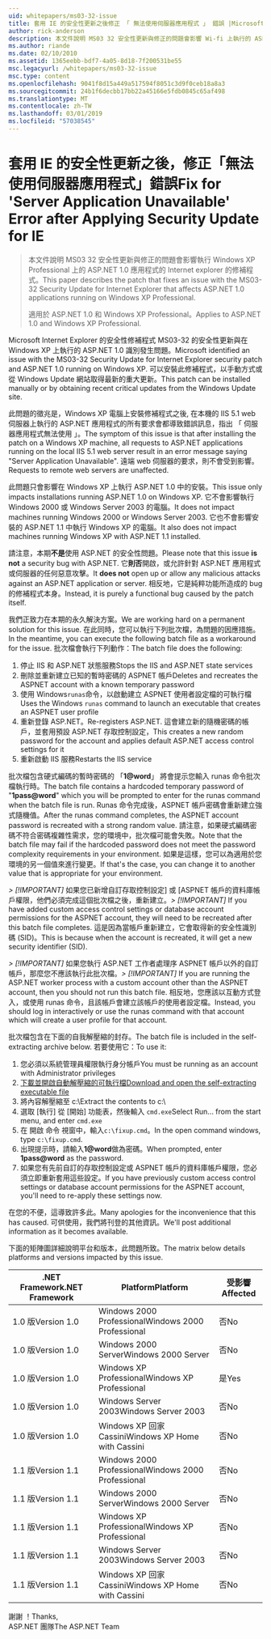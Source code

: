 ```yaml
---
uid: whitepapers/ms03-32-issue
title: 套用 IE 的安全性更新之後修正 「 無法使用伺服器應用程式 」 錯誤 |Microsoft Docs
author: rick-anderson
description: 本文件說明 MS03 32 安全性更新與修正的問題會影響 Wi-fi 上執行的 ASP.NET 1.0 應用程式的 Internet explorer 的修補程式...
ms.author: riande
ms.date: 02/10/2010
ms.assetid: 1365eebb-bdf7-4a05-8d18-7f200531be55
msc.legacyurl: /whitepapers/ms03-32-issue
msc.type: content
ms.openlocfilehash: 9041f8d15a449a517594f8051c3d9f0ceb18a8a3
ms.sourcegitcommit: 24b1f6decbb17bb22a45166e5fdb0845c65af498
ms.translationtype: MT
ms.contentlocale: zh-TW
ms.lasthandoff: 03/01/2019
ms.locfileid: "57038545"
---
```

<a name="fix-for-server-application-unavailable-error-after-applying-security-update-for-ie"></a><span data-ttu-id="fa046-103">套用 IE 的安全性更新之後，修正「無法使用伺服器應用程式」錯誤</span><span class="sxs-lookup"><span data-stu-id="fa046-103">Fix for 'Server Application Unavailable' Error after Applying Security Update for IE</span></span>
====================
> <span data-ttu-id="fa046-104">本文件說明 MS03 32 安全性更新與修正的問題會影響執行 Windows XP Professional 上的 ASP.NET 1.0 應用程式的 Internet explorer 的修補程式。</span><span class="sxs-lookup"><span data-stu-id="fa046-104">This paper describes the patch that fixes an issue with the MS03-32 Security Update for Internet Explorer that affects ASP.NET 1.0 applications running on Windows XP Professional.</span></span>
> 
> <span data-ttu-id="fa046-105">適用於 ASP.NET 1.0 和 Windows XP Professional。</span><span class="sxs-lookup"><span data-stu-id="fa046-105">Applies to ASP.NET 1.0 and Windows XP Professional.</span></span>


<span data-ttu-id="fa046-106">Microsoft Internet Explorer 的安全性修補程式 MS03-32 的安全性更新與在 Windows XP 上執行的 ASP.NET 1.0 識別發生問題。</span><span class="sxs-lookup"><span data-stu-id="fa046-106">Microsoft identified an issue with the MS03-32 Security Update for Internet Explorer security patch and ASP.NET 1.0 running on Windows XP.</span></span> <span data-ttu-id="fa046-107">可以安裝此修補程式，以手動方式或從 Windows Update 網站取得最新的重大更新。</span><span class="sxs-lookup"><span data-stu-id="fa046-107">This patch can be installed manually or by obtaining recent critical updates from the Windows Update site.</span></span>

<span data-ttu-id="fa046-108">此問題的徵兆是，Windows XP 電腦上安裝修補程式之後, 在本機的 IIS 5.1 web 伺服器上執行的 ASP.NET 應用程式的所有要求會都導致錯誤訊息，指出 「 伺服器應用程式無法使用 」。</span><span class="sxs-lookup"><span data-stu-id="fa046-108">The symptom of this issue is that after installing the patch on a Windows XP machine, all requests to ASP.NET applications running on the local IIS 5.1 web server result in an error message saying "Server Application Unavailable".</span></span> <span data-ttu-id="fa046-109">遠端 web 伺服器的要求，則不會受到影響。</span><span class="sxs-lookup"><span data-stu-id="fa046-109">Requests to remote web servers are unaffected.</span></span>

<span data-ttu-id="fa046-110">此問題只會影響在 Windows XP 上執行 ASP.NET 1.0 中的安裝。</span><span class="sxs-lookup"><span data-stu-id="fa046-110">This issue only impacts installations running ASP.NET 1.0 on Windows XP.</span></span> <span data-ttu-id="fa046-111">它不會影響執行 Windows 2000 或 Windows Server 2003 的電腦。</span><span class="sxs-lookup"><span data-stu-id="fa046-111">It does not impact machines running Windows 2000 or Windows Server 2003.</span></span> <span data-ttu-id="fa046-112">它也不會影響安裝的 ASP.NET 1.1 中執行 Windows XP 的電腦。</span><span class="sxs-lookup"><span data-stu-id="fa046-112">It also does not impact machines running Windows XP with ASP.NET 1.1 installed.</span></span>

<span data-ttu-id="fa046-113">請注意，本期**不是**使用 ASP.NET 的安全性問題。</span><span class="sxs-lookup"><span data-stu-id="fa046-113">Please note that this issue **is not** a security bug with ASP.NET.</span></span> <span data-ttu-id="fa046-114">它**則否**開啟，或允許針對 ASP.NET 應用程式或伺服器的任何惡意攻擊。</span><span class="sxs-lookup"><span data-stu-id="fa046-114">It **does not** open up or allow any malicious attacks against an ASP.NET application or server.</span></span> <span data-ttu-id="fa046-115">相反地，它是純粹功能所造成的 bug 的修補程式本身。</span><span class="sxs-lookup"><span data-stu-id="fa046-115">Instead, it is purely a functional bug caused by the patch itself.</span></span>

<span data-ttu-id="fa046-116">我們正致力在本期的永久解決方案。</span><span class="sxs-lookup"><span data-stu-id="fa046-116">We are working hard on a permanent solution for this issue.</span></span> <span data-ttu-id="fa046-117">在此同時，您可以執行下列批次檔，為問題的因應措施。</span><span class="sxs-lookup"><span data-stu-id="fa046-117">In the meantime, you can execute the following batch file as a workaround for the issue.</span></span> <span data-ttu-id="fa046-118">批次檔會執行下列動作：</span><span class="sxs-lookup"><span data-stu-id="fa046-118">The batch file does the following:</span></span>

1. <span data-ttu-id="fa046-119">停止 IIS 和 ASP.NET 狀態服務</span><span class="sxs-lookup"><span data-stu-id="fa046-119">Stops the IIS and ASP.NET state services</span></span>
2. <span data-ttu-id="fa046-120">刪除並重新建立已知的暫時密碼的 ASPNET 帳戶</span><span class="sxs-lookup"><span data-stu-id="fa046-120">Deletes and recreates the ASPNET account with a known temporary password</span></span>
3. <span data-ttu-id="fa046-121">使用 Windows`runas`命令，以啟動建立 ASPNET 使用者設定檔的可執行檔</span><span class="sxs-lookup"><span data-stu-id="fa046-121">Uses the Windows `runas` command to launch an executable that creates an ASPNET user profile</span></span>
4. <span data-ttu-id="fa046-122">重新登錄 ASP.NET。</span><span class="sxs-lookup"><span data-stu-id="fa046-122">Re-registers ASP.NET.</span></span> <span data-ttu-id="fa046-123">這會建立新的隨機密碼的帳戶，並套用預設 ASP.NET 存取控制設定，</span><span class="sxs-lookup"><span data-stu-id="fa046-123">This creates a new random password for the account and applies default ASP.NET access control settings for it</span></span>
5. <span data-ttu-id="fa046-124">重新啟動 IIS 服務</span><span class="sxs-lookup"><span data-stu-id="fa046-124">Restarts the IIS service</span></span>

<span data-ttu-id="fa046-125">批次檔包含硬式編碼的暫時密碼的 「<strong>1\@word</strong>」 將會提示您輸入 runas 命令批次檔執行時。</span><span class="sxs-lookup"><span data-stu-id="fa046-125">The batch file contains a hardcoded temporary password of "<strong>1pass\@word</strong>" which you will be prompted to enter for the runas command when the batch file is run.</span></span> <span data-ttu-id="fa046-126">Runas 命令完成後，ASPNET 帳戶密碼會重新建立強式隨機值。</span><span class="sxs-lookup"><span data-stu-id="fa046-126">After the runas command completes, the ASPNET account password is recreated with a strong random value.</span></span> <span data-ttu-id="fa046-127">請注意，如果硬式編碼密碼不符合密碼複雜性需求，您的環境中，批次檔可能會失敗。</span><span class="sxs-lookup"><span data-stu-id="fa046-127">Note that the batch file may fail if the hardcoded password does not meet the password complexity requirements in your environment.</span></span> <span data-ttu-id="fa046-128">如果是這樣，您可以為適用於您環境的另一個值來進行變更。</span><span class="sxs-lookup"><span data-stu-id="fa046-128">If that's the case, you can change it to another value that is appropriate for your environment.</span></span>

<span data-ttu-id="fa046-129">*> [!IMPORTANT]* 如果您已新增自訂存取控制設定] 或 [ASPNET 帳戶的資料庫帳戶權限，他們必須完成這個批次檔之後，重新建立。</span><span class="sxs-lookup"><span data-stu-id="fa046-129">*> [!IMPORTANT]* If you have added custom access control settings or database account permissions for the ASPNET account, they will need to be recreated after this batch file completes.</span></span> <span data-ttu-id="fa046-130">這是因為當帳戶重新建立，它會取得新的安全性識別碼 (SID)。</span><span class="sxs-lookup"><span data-stu-id="fa046-130">This is because when the account is recreated, it will get a new security identifier (SID).</span></span>

<span data-ttu-id="fa046-131">*> [!IMPORTANT]* 如果您執行 ASP.NET 工作者處理序 ASPNET 帳戶以外的自訂帳戶，那麼您不應該執行此批次檔。</span><span class="sxs-lookup"><span data-stu-id="fa046-131">*> [!IMPORTANT]* If you are running the ASP.NET worker process with a custom account other than the ASPNET account, then you should not run this batch file.</span></span> <span data-ttu-id="fa046-132">相反地，您應該以互動方式登入，或使用 runas 命令，且該帳戶會建立該帳戶的使用者設定檔。</span><span class="sxs-lookup"><span data-stu-id="fa046-132">Instead, you should log in interactively or use the runas command with that account which will create a user profile for that account.</span></span>

<span data-ttu-id="fa046-133">批次檔包含在下面的自我解壓縮的封存。</span><span class="sxs-lookup"><span data-stu-id="fa046-133">The batch file is included in the self-extracting archive below.</span></span> <span data-ttu-id="fa046-134">若要使用它：</span><span class="sxs-lookup"><span data-stu-id="fa046-134">To use it:</span></span>

1. <span data-ttu-id="fa046-135">您必須以系統管理員權限執行身分帳戶</span><span class="sxs-lookup"><span data-stu-id="fa046-135">You must be running as an account with Administrator privileges</span></span>
2. [<span data-ttu-id="fa046-136">下載並開啟自動解壓縮的可執行檔</span><span class="sxs-lookup"><span data-stu-id="fa046-136">Download and open the self-extracting executable file</span></span>](ms03-32-issue/_static/fixup1.exe)
3. <span data-ttu-id="fa046-137">將內容解壓縮至 c:\\</span><span class="sxs-lookup"><span data-stu-id="fa046-137">Extract the contents to c:\\</span></span>
4. <span data-ttu-id="fa046-138">選取 [執行] 從 [開始] 功能表，然後輸入 `cmd.exe`</span><span class="sxs-lookup"><span data-stu-id="fa046-138">Select Run... from the start menu, and enter `cmd.exe`</span></span>
5. <span data-ttu-id="fa046-139">在 開啟 命令 視窗中，輸入`c:\fixup.cmd`。</span><span class="sxs-lookup"><span data-stu-id="fa046-139">In the open command windows, type `c:\fixup.cmd`.</span></span>
6. <span data-ttu-id="fa046-140">出現提示時，請輸入<strong>1\@word</strong>做為密碼。</span><span class="sxs-lookup"><span data-stu-id="fa046-140">When prompted, enter <strong>1pass\@word</strong> as the password.</span></span>
7. <span data-ttu-id="fa046-141">如果您有先前自訂的存取控制設定或 ASPNET 帳戶的資料庫帳戶權限，您必須立即重新套用這些設定。</span><span class="sxs-lookup"><span data-stu-id="fa046-141">If you have previously custom access control settings or database account permissions for the ASPNET account, you'll need to re-apply these settings now.</span></span>

<span data-ttu-id="fa046-142">在您的不便，這導致許多此。</span><span class="sxs-lookup"><span data-stu-id="fa046-142">Many apologies for the inconvenience that this has caused.</span></span> <span data-ttu-id="fa046-143">可供使用，我們將刊登的其他資訊。</span><span class="sxs-lookup"><span data-stu-id="fa046-143">We'll post additional information as it becomes available.</span></span>

<span data-ttu-id="fa046-144">下面的矩陣圖詳細說明平台和版本，此問題所致。</span><span class="sxs-lookup"><span data-stu-id="fa046-144">The matrix below details platforms and versions impacted by this issue.</span></span>

| <span data-ttu-id="fa046-145">.NET Framework</span><span class="sxs-lookup"><span data-stu-id="fa046-145">.NET Framework</span></span> | <span data-ttu-id="fa046-146">Platform</span><span class="sxs-lookup"><span data-stu-id="fa046-146">Platform</span></span> | <span data-ttu-id="fa046-147">受影響</span><span class="sxs-lookup"><span data-stu-id="fa046-147">Affected</span></span> |
| --- | --- | --- |
| <span data-ttu-id="fa046-148">1.0 版</span><span class="sxs-lookup"><span data-stu-id="fa046-148">Version 1.0</span></span> | <span data-ttu-id="fa046-149">Windows 2000 Professional</span><span class="sxs-lookup"><span data-stu-id="fa046-149">Windows 2000 Professional</span></span> | <span data-ttu-id="fa046-150">否</span><span class="sxs-lookup"><span data-stu-id="fa046-150">No</span></span> |
| <span data-ttu-id="fa046-151">1.0 版</span><span class="sxs-lookup"><span data-stu-id="fa046-151">Version 1.0</span></span> | <span data-ttu-id="fa046-152">Windows 2000 Server</span><span class="sxs-lookup"><span data-stu-id="fa046-152">Windows 2000 Server</span></span> | <span data-ttu-id="fa046-153">否</span><span class="sxs-lookup"><span data-stu-id="fa046-153">No</span></span> |
| <span data-ttu-id="fa046-154">1.0 版</span><span class="sxs-lookup"><span data-stu-id="fa046-154">Version 1.0</span></span> | <span data-ttu-id="fa046-155">Windows XP Professional</span><span class="sxs-lookup"><span data-stu-id="fa046-155">Windows XP Professional</span></span> | <span data-ttu-id="fa046-156">是</span><span class="sxs-lookup"><span data-stu-id="fa046-156">Yes</span></span> |
| <span data-ttu-id="fa046-157">1.0 版</span><span class="sxs-lookup"><span data-stu-id="fa046-157">Version 1.0</span></span> | <span data-ttu-id="fa046-158">Windows Server 2003</span><span class="sxs-lookup"><span data-stu-id="fa046-158">Windows Server 2003</span></span> | <span data-ttu-id="fa046-159">否</span><span class="sxs-lookup"><span data-stu-id="fa046-159">No</span></span> |
| <span data-ttu-id="fa046-160">1.0 版</span><span class="sxs-lookup"><span data-stu-id="fa046-160">Version 1.0</span></span> | <span data-ttu-id="fa046-161">Windows XP 回家 Cassini</span><span class="sxs-lookup"><span data-stu-id="fa046-161">Windows XP Home with Cassini</span></span> | <span data-ttu-id="fa046-162">否</span><span class="sxs-lookup"><span data-stu-id="fa046-162">No</span></span> |
| <span data-ttu-id="fa046-163">1.1 版</span><span class="sxs-lookup"><span data-stu-id="fa046-163">Version 1.1</span></span> | <span data-ttu-id="fa046-164">Windows 2000 Professional</span><span class="sxs-lookup"><span data-stu-id="fa046-164">Windows 2000 Professional</span></span> | <span data-ttu-id="fa046-165">否</span><span class="sxs-lookup"><span data-stu-id="fa046-165">No</span></span> |
| <span data-ttu-id="fa046-166">1.1 版</span><span class="sxs-lookup"><span data-stu-id="fa046-166">Version 1.1</span></span> | <span data-ttu-id="fa046-167">Windows 2000 Server</span><span class="sxs-lookup"><span data-stu-id="fa046-167">Windows 2000 Server</span></span> | <span data-ttu-id="fa046-168">否</span><span class="sxs-lookup"><span data-stu-id="fa046-168">No</span></span> |
| <span data-ttu-id="fa046-169">1.1 版</span><span class="sxs-lookup"><span data-stu-id="fa046-169">Version 1.1</span></span> | <span data-ttu-id="fa046-170">Windows XP Professional</span><span class="sxs-lookup"><span data-stu-id="fa046-170">Windows XP Professional</span></span> | <span data-ttu-id="fa046-171">否</span><span class="sxs-lookup"><span data-stu-id="fa046-171">No</span></span> |
| <span data-ttu-id="fa046-172">1.1 版</span><span class="sxs-lookup"><span data-stu-id="fa046-172">Version 1.1</span></span> | <span data-ttu-id="fa046-173">Windows Server 2003</span><span class="sxs-lookup"><span data-stu-id="fa046-173">Windows Server 2003</span></span> | <span data-ttu-id="fa046-174">否</span><span class="sxs-lookup"><span data-stu-id="fa046-174">No</span></span> |
| <span data-ttu-id="fa046-175">1.1 版</span><span class="sxs-lookup"><span data-stu-id="fa046-175">Version 1.1</span></span> | <span data-ttu-id="fa046-176">Windows XP 回家 Cassini</span><span class="sxs-lookup"><span data-stu-id="fa046-176">Windows XP Home with Cassini</span></span> | <span data-ttu-id="fa046-177">否</span><span class="sxs-lookup"><span data-stu-id="fa046-177">No</span></span> |

<span data-ttu-id="fa046-178">謝謝 ！</span><span class="sxs-lookup"><span data-stu-id="fa046-178">Thanks,</span></span>   
 <span data-ttu-id="fa046-179">ASP.NET 團隊</span><span class="sxs-lookup"><span data-stu-id="fa046-179">The ASP.NET Team</span></span>
